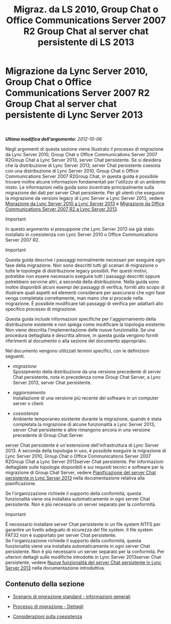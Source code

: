 ﻿---
title: "Migraz. da LS 2010, Group Chat o Office Communications Server 2007 R2 Group Chat al server chat persistente di LS 2013"
TOCTitle: "Migraz. da LS 2010, Group Chat o Office Communications Server 2007 R2 Group Chat al server chat persistente di LS 2013"
ms:assetid: 5b4d3db1-6eba-4932-b49c-f60bcf9488f9
ms:mtpsurl: https://technet.microsoft.com/it-it/library/Gg615442(v=OCS.15)
ms:contentKeyID: 49300655
ms.date: 08/24/2015
mtps_version: v=OCS.15
ms.translationtype: HT
---

# Migrazione da Lync Server 2010, Group Chat o Office Communications Server 2007 R2 Group Chat al server chat persistente di Lync Server 2013

 

_**Ultima modifica dell'argomento:** 2012-10-06_

Negli argomenti di questa sezione viene illustrato il processo di migrazione da Lync Server 2010, Group Chat o Office Communications Server 2007 R2Group Chat a Lync Server 2013, server Chat persistente. Se si desidera che la distribuzione di Lync Server 2013, server Chat persistente coesista con una distribuzione di Lync Server 2010, Group Chat o Office Communications Server 2007 R2Group Chat, in questa guida è possibile trovare inoltre alcune informazioni fondamentali per l'utilizzo di un ambiente misto. Le informazioni nella guida sono incentrate principalmente sulla migrazione dei dati per server Chat persistente. Per gli utenti che eseguono la migrazione da versioni legacy di Lync Server a Lync Server 2013, vedere [Migrazione da Lync Server 2010 a Lync Server 2013](migration-from-lync-server-2010-to-lync-server-2013.md) e [Migrazione da Office Communications Server 2007 R2 a Lync Server 2013](migration-from-office-communications-server-2007-r2-to-lync-server-2013.md).

> [!IMPORTANT]  
> In questo argomento si presuppone che Lync Server 2013 sia già stato installato in coesistenza con Lync Server 2010 o Office Communications Server 2007 R2.

> [!IMPORTANT]  
> Questa guida descrive i passaggi normalmente necessari per eseguire ogni fase della migrazione. Non sono descritti tutti gli scenari di migrazione o tutte le topologie di distribuzione legacy possibili. Per questi motivi, potrebbe non essere necessario eseguire tutti i passaggi descritti oppure potrebbero servirne altri, a seconda della distribuzione. Nella guida sono inoltre disponibili alcuni esempi dei passaggi di verifica, forniti allo scopo di illustrare quali aspetti ed elementi considerare per assicurarsi che ogni fase venga completata correttamente, man mano che si procede nella migrazione. È possibile modificare tali passaggi di verifica per adattarli allo specifico processo di migrazione.

Questa guida include informazioni specifiche per l'aggiornamento della distribuzione esistente e non spiega come modificare la topologia esistente. Non viene descritta l'implementazione delle nuove funzionalità. Se una procedura dettagliata è descritta altrove, in questa guida vengono forniti riferimenti al documento o alla sezione del documento appropriato.

Nel documento vengono utilizzati termini specifici, con le definizioni seguenti.

  - *migrazione*   
    Spostamento della distribuzione da una versione precedente di server Chat persistente, nota in precedenza come Group Chat Server, a Lync Server 2013, server Chat persistente.

<!-- end list -->

  - *aggiornamento*   
    Installazione di una versione più recente del software in un computer server o client.

<!-- end list -->

  - *coesistenza*   
    Ambiente temporaneo esistente durante la migrazione, quando è stata completata la migrazione di alcune funzionalità a Lync Server 2013, server Chat persistente e altre rimangono ancora in una versione precedente di Group Chat Server.

server Chat persistente è un'estensione dell'infrastruttura di Lync Server 2013. A seconda della topologia in uso, è possibile eseguire la migrazione di Lync Server 2010, Group Chat o Office Communications Server 2007 R2Group Chat a Lync Server 2013server Chat persistente. Per informazioni dettagliate sulle topologie disponibili e sui requisiti tecnici e software per la migrazione di Group Chat Server, vedere [Pianificazione del server Chat persistente in Lync Server 2013](lync-server-2013-planning-for-persistent-chat-server.md) nella documentazione relativa alla pianificazione.

Se l'organizzazione richiede il supporto della conformità, questa funzionalità viene ora installata automaticamente in ogni server Chat persistente. Non è più necessario un server separato per la conformità.

> [!IMPORTANT]  
> È necessario installare server Chat persistente in un file system NTFS per garantire un livello adeguato di sicurezza del file system. Il file system FAT32 non è supportato per server Chat persistente.<br />Se l'organizzazione richiede il supporto della conformità, questa funzionalità viene ora installata automaticamente in ogni server Chat persistente. Non è più necessario un server separato per la conformità. Per ulteriori dettagli sulle modifiche introdotte in Lync Server 2013server Chat persistente, vedere <a href="lync-server-2013-new-persistent-chat-server-features.md">Nuove funzionalità del server Chat persistente in Lync Server 2013</a> nella documentazione introduttiva.

## Contenuto della sezione

  - [Scenario di migrazione standard - informazioni generali](standard-migration-scenario-high-level.md)

  - [Processo di migrazione - Dettagli](migration-process-details.md)

  - [Considerazioni sulla coesistenza](coexistence-considerations.md)

